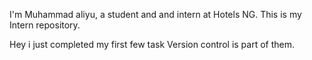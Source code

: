 I'm Muhammad aliyu, a student and and intern at Hotels NG.
This is my Intern repository.

Hey i just completed my first few task
Version control is part of them.